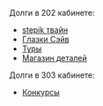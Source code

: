 Долги в 202 кабинете:
 - [stepik твайн](https://drive.google.com/drive/u/2/folders/1w3YQCT3fc5eeBflrj5DTk37siGxNBSMi)
 - [Глазки Сэйв](https://drive.google.com/drive/folders/19MIIOK3CblqcI40n8bt1kw6S65LorWU0?usp=drive_link)
 - [Туры](https://drive.google.com/drive/folders/1JfK4L3-y_RXSW7gWYBJF0BgQF9KWT6tH?usp=drive_link)
 - [Магазин деталей](https://drive.google.com/drive/folders/1DgyykdhXUm_aQ_h8U3tnpGpnmYszHG1L?usp=drive_link)


Долги в 303 кабинете:
 - [Конкурсы](https://drive.google.com/drive/u/2/folders/1I07I8dQoROk5lhioMBhvssZ_CDzsY89K)
